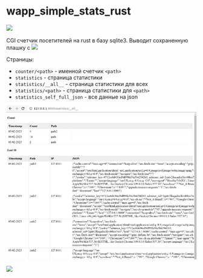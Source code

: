 # wapp_simple_stats_rust

[![](https://asdertasd.site/counter/wapp_simple_stats_rust?a=1)](https://asdertasd.site/counter/wapp_simple_stats_rust)

CGI счетчик посетителей на rust в базу sqlite3. 
Выводит сохраненную плашку с [![](https://img.shields.io/badge/statistics-0-yellowgreen)](http://canarytokens.com/terms/tags/2qs7xuyjlmoilq7bqivpp8ksd/submit.aspx)


Страницы:
- `counter/<path>` - именной счетчик `<path>`
- `statistics` - страница статистики
- `statistics/__all__` - страница статистики для всех
- `statistics/<path>` - страница статистики для `<path>`
- `statistics_self_full_json` - все данные на json

![](images/2023-02-05_00-28.png)

![](https://asdertasd.site/counter/wapp_simple_stats_rust)
